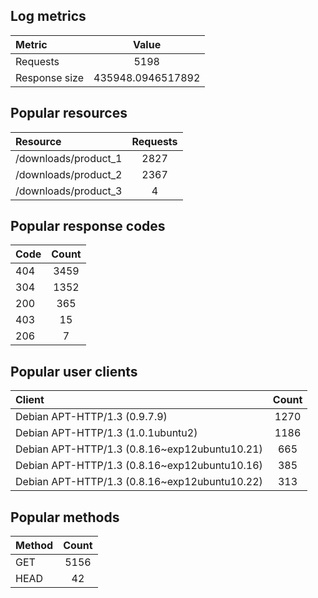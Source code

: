 ## Log metrics
| Metric           | Value |
| :--------------- | :---: |
| Requests        |   5198   |
| Response size        |   435948.0946517892   |
## Popular resources
| Resource           | Requests |
| :--------------- | :---: |
/downloads/product_1 | 2827 |
/downloads/product_2 | 2367 |
/downloads/product_3 | 4 |
## Popular response codes
| Code           | Count |
| :------------- | :---: |
404 | 3459 |
304 | 1352 |
200 | 365 |
403 | 15 |
206 | 7 |
## Popular user clients
| Client          | Count |
| :-------------- | :---: |
Debian APT-HTTP/1.3 (0.9.7.9) | 1270 |
Debian APT-HTTP/1.3 (1.0.1ubuntu2) | 1186 |
Debian APT-HTTP/1.3 (0.8.16~exp12ubuntu10.21) | 665 |
Debian APT-HTTP/1.3 (0.8.16~exp12ubuntu10.16) | 385 |
Debian APT-HTTP/1.3 (0.8.16~exp12ubuntu10.22) | 313 |
## Popular methods
| Method          | Count |
| :-------------- | :---: |
GET | 5156 |
HEAD | 42 |
